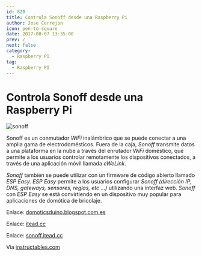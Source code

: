 ```yaml
---
id: 820
title: Controla Sonoff desde una Raspberry Pi
author: Jose Cerrejon
icon: pen-to-square
date: 2017-08-07 13:35:00
prev: /
next: false
category:
  - Raspberry PI
tag:
  - Raspberry PI
---
```


# Controla Sonoff desde una Raspberry Pi

![sonoff](/images/2017/08/sonoff.png)

Sonoff es un conmutador *WiFi* inalámbrico que se puede conectar a una amplia gama de electrodomésticos. Fuera de la caja, *Sonoff* transmite datos a una plataforma en la nube a través del enrutador *WiFi* doméstico, que permite a los usuarios controlar remotamente los dispositivos conectados, a través de una aplicación móvil llamada *eWeLink*.

*Sonoff* también se puede utilizar con un firmware de código abierto llamado *ESP Easy. ESP Easy* permite a los usuarios configurar *Sonoff (dirección IP, DNS, gateways, sensores, reglas, etc ...)* utilizando una interfaz web. *Sonoff* con *ESP Easy* se está convirtiendo en un dispositivo muy popular para aplicaciones de domótica de bricolaje.

Enlace: [domoticsduino.blogspot.com.es](http://domoticsduino.blogspot.com.es/2017/07/home-automation-system-discovering.html)

Enlace: [itead.cc](https://www.itead.cc/wiki/Sonoff)

Enlace: [sonoff.itead.cc](http://sonoff.itead.cc/en/products/sonoff/sonoff-basic)

Via [instructables.com](http://www.instructables.com/id/Control-Sonoff-From-Raspberry-Pi/)